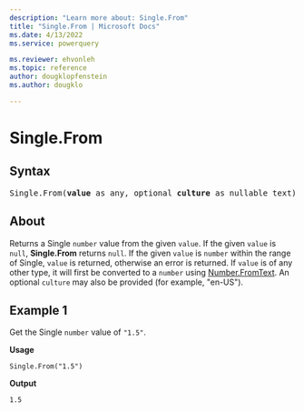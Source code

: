 ```yaml
---
description: "Learn more about: Single.From"
title: "Single.From | Microsoft Docs"
ms.date: 4/13/2022
ms.service: powerquery

ms.reviewer: ehvonleh
ms.topic: reference
author: dougklopfenstein
ms.author: dougklo

---
```

# Single.From

## Syntax

<pre>
Single.From(<b>value</b> as any, optional <b>culture</b> as nullable text) as nullable number
</pre>
  
## About

Returns a Single `number` value from the given `value`. If the given `value` is `null`, **Single.From** returns `null`. If the given `value` is `number` within the range of Single, `value` is returned, otherwise an error is returned. If `value` is of any other type, it will first be converted to a `number` using [Number.FromText](/powerquery-m/number-fromtext). An optional `culture` may also be provided (for example, "en-US").

## Example 1

Get the Single `number` value of `"1.5"`.

**Usage**

```powerquery-m
Single.From("1.5")
```

**Output**

`1.5`
